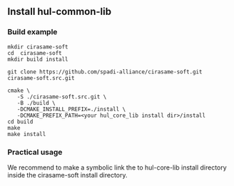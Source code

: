 ## Install hul-common-lib
### Build example

```
mkdir cirasame-soft
cd  cirasame-soft
mkdir build install

git clone https://github.com/spadi-alliance/cirasame-soft.git cirasame-soft.src.git 

cmake \
   -S ./cirasame-soft.src.git \
   -B ./build \
   -DCMAKE_INSTALL_PREFIX=./install \
   -DCMAKE_PREFIX_PATH=<your hul_core_lib install dir>/install
cd build
make
make install
```

### Practical usage

We recommend to make a symbolic link the to hul-core-lib install directory inside the cirasame-soft install directory.
